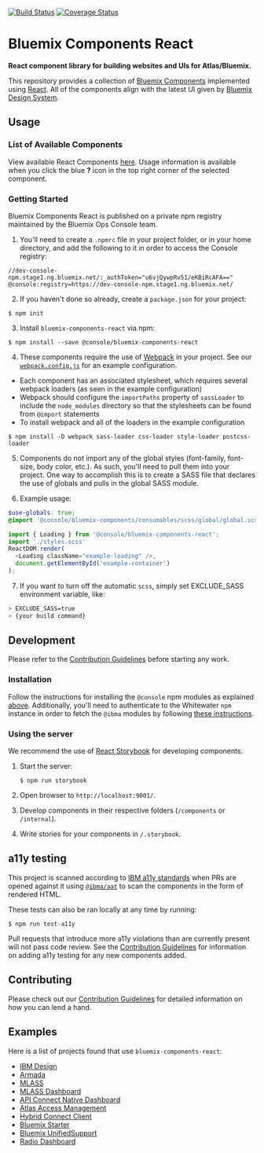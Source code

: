 [![Build Status](https://travis.ibm.com/Bluemix/bluemix-components-react.svg?token=rxygQXh19ShfmuUT1G3v&branch=master)](https://travis.ibm.com/Bluemix/bluemix-components-react)
[![Coverage Status](https://pages.github.ibm.com/Bluemix/bluemix-components-react/coverage/badge.svg)](https://pages.github.ibm.com/Bluemix/bluemix-components-react/coverage/lcov-report/index.html)

# Bluemix Components React

**React component library for building websites and UIs for Atlas/Bluemix.**

This repository provides a collection of [Bluemix Components](https://github.ibm.com/Bluemix/bluemix-components) implemented using [React](https://facebook.github.io/react/). All of the components align with the latest UI given by [Bluemix Design System](http://design-system.stage1.mybluemix.net/).

## Usage

### List of Available Components

View available React Components [here](https://pages.github.ibm.com/Bluemix/bluemix-components-react/storybook). Usage information is available when you click the blue **?** icon in the top right corner of the selected component.

### Getting Started

Bluemix Components React is published on a private npm registry maintained by the Bluemix Ops Console team.

1. You'll need to create a `.npmrc` file in your project folder, or in your home directory, and add the following to it in order to access the Console registry:

  ```
  //dev-console-npm.stage1.ng.bluemix.net/:_authToken="u6vjQywpRv51/eKBiRcAFA=="
  @console:registry=https://dev-console-npm.stage1.ng.bluemix.net/
  ```

2. If you haven't done so already, create a `package.json` for your project:

  ```
  $ npm init
  ```

3. Install `bluemix-components-react` via npm:

  ```
  $ npm install --save @console/bluemix-components-react
  ```

4. These components require the use of [Webpack](http://webpack.github.io/docs/tutorials/getting-started/) in your project. See our [`webpack.config.js`](/.storybook/webpack.config.js) for an example configuration.
  * Each component has an associated stylesheet, which requires several webpack loaders (as seen in the example configuration)
  * Webpack should configure the `importPaths` property of `sassLoader` to include the `node_modules` directory so that the stylesheets can be found from `@import` statements
  * To install webpack and all of the loaders in the example configuration
  ```
  $ npm install -D webpack sass-loader css-loader style-loader postcss-loader
  ```

5. Components do not import any of the global styles (font-family, font-size, body color, etc.). As such, you'll need to pull them into your project. One way to accomplish this is to create a SASS file that declares the use of globals and pulls in the global SASS module.

6. Example usage:

  ```scss
  $use-globals: true;
  @import '@console/bluemix-components/consumables/scss/global/global.scss';
  ```

  ```javascript
  import { Loading } from '@console/bluemix-components-react';
  import './styles.scss'
  ReactDOM.render(
    <Loading className="example-loading" />,
    document.getElementById('example-container')
  );
  ```

7. If you want to turn off the automatic `scss`, simply set EXCLUDE_SASS environment variable, like:

```sh
> EXCLUDE_SASS=true
> {your build command}
```

## Development

Please refer to the [Contribution Guidelines](CONTRIBUTING.md) before starting any work.

### Installation

Follow the instructions for installing the `@console` npm modules as explained [above](#getting-started). Additionally, you'll need to authenticate to the Whitewater `npm` instance in order to fetch the `@ibma` modules by following [these instructions](https://github.ibm.com/Whitewater/npm-enterprise#option-2-using-npm-enterprise-for-private-packages-only).

### Using the server

We recommend the use of [React Storybook](https://github.com/storybooks/react-storybook) for developing components.

1. Start the server:

	```
	$ npm run storybook
	```

2. Open browser to `http://localhost:9001/`.

3. Develop components in their respective folders (`/components` or `/internal`).

4. Write stories for your components in `/.storybook`.

## a11y testing

This project is scanned according to [IBM a11y standards](https://w3-connections.ibm.com/wikis/home?lang=en-us#!/wiki/Wa7b684534a33_4971_b961_4529f9ad4a2e/page/CI%20162%20compliance%20information) when PRs are opened against it using [`@ibma/aat`](https://github.ibm.com/IBMa/Tools-Auto-Node/blob/master/src/README.md) to scan the components in the form of rendered HTML.

These tests can also be ran locally at any time by running:

  ```
  $ npm run test-a11y
  ```

Pull requests that introduce more a11y violations than are currently present will not pass code review.  See the [Contribution Guidelines](CONTRIBUTING.md) for information on adding a11y testing for any new components added.

## Contributing

Please check out our [Contribution Guidelines](CONTRIBUTING.md) for detailed information on how you can lend a hand.

## Examples

Here is a list of projects found that use `bluemix-components-react`:

- [IBM Design](https://github.ibm.com/Design/ibm-design-dependencies)
- [Armada](https://github.ibm.com/alchemy-containers/armada-ui)
- [MLASS](https://github.ibm.com/db2z-ml/mlaas)
- [MLASS Dashboard](https://github.ibm.com/NGP-TWC/mlaas-dashboard)
- [API Connect Native Dashboard](https://github.ibm.com/apimesh/native-dashboard)
- [Atlas Access Management](https://github.ibm.com/IAM/access-management)
- [Hybrid Connect Client](https://github.ibm.com/C2C-HybridConnect/HCClient)
- [Bluemix Starter](https://github.ibm.com/Bluemix/generator-bluemix-ui-app)
- [Bluemix UnifiedSupport](https://github.ibm.com/gordonj/Bluemix.UnifiedSupport)
- [Radio Dashboard](https://github.ibm.com/chrisdhanaraj/radio-dashboard)
